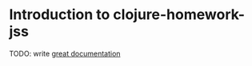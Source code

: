 # Introduction to clojure-homework-jss

TODO: write [great documentation](http://jacobian.org/writing/what-to-write/)
